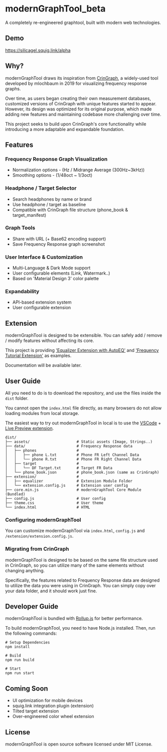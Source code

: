 # modernGraphTool_beta

A completely re-engineered graphtool, built with modern web technologies.

## Demo

https://silicagel.squig.link/alpha

## Why?

modernGraphTool draws its inspiration from [CrinGraph][CRINGRAPH], a widely-used tool developed by mlochbaum in 2019 for visualizing frequency response graphs. 

Over time, as users began creating their own measurement databases, customized versions of CrinGraph with unique features started to appear.
However, its design was optimized for its original purpose, which made adding new features and maintaining codebase more challenging over time.

This project seeks to build upon CrinGraph's core functionality while introducing a more adaptable and expandable foundation.

## Features

### Frequency Response Graph Visualization
- Normalization options - (Hz / Midrange Average (300Hz~3kHz))
- Smoothing options - (1/48oct ~ 1/3oct)

### Headphone / Target Selector
- Search headphones by name or brand
- Use headphone / target as baseline
- Compatible with CrinGraph file structure (phone_book & target_manifest)

### Graph Tools
- Share with URL (+ Base62 encoding support)
- Save Frequency Response graph screenshot

### User Interface & Customization
- Multi-Language & Dark Mode support
- User configurable elements (Link, Watermark..)
- Based on 'Material Design 3' color palette

### Expandability
- API-based extension system
- User configurable extension

## Extension

modernGraphTool is designed to be extensible. You can safely add / remove / modify features without affecting its core.

This project is providing ['Equalizer Extension with AutoEQ'](./dist/extension/equalizer/) and ['Frequency Tutorial Extension'](./dist/extension/frequency-tutorial/) as examples.

Documentation will be available later.

## User Guide

All you need to do is to download the repository, and use the files inside the `dist` folder.

You cannot open the `index.html` file directly, as many browsers do not allow loading modules from local storage.

The easiest way to try out modernGraphTool in local is to use the [VSCode][VSCODE] + [Live Preview extension][VSCODE_LIVE_PREVIEW].

```
dist/
├── assets/                     # Static assets (Image, Strings..)
├── data/                       # Frequency Response data
│   ├── phones                  # 
│   │   ├── phone L.txt         # Phone FR Left Channel Data
│   │   └── phone R.txt         # Phone FR Right Channel Data
│   ├── target                  # 
│   │   └── DF Target.txt       # Target FR Data
│   └── phone_book.json         # phone_book.json (same as CrinGraph)
├── extension/                  # 
│   ├── equalizer               # Extension Module Folder
│   └── extension.config.js     # Extension user config
├── core.min.js                 # modernGraphTool Core Module (Bundled)
├── config.js                   # User config
├── theme.css                   # User theme
└── index.html                  # HTML
```

### Configuring modernGraphTool

You can customize modernGraphTool via `index.html`, `config.js` and `/extension/extension.config.js`.

### Migrating from CrinGraph

modernGraphTool is designed to be based on the same file structure used in CrinGraph, so you can utilize many of the same elements without changing anything. 

Specifically, the features related to Frequency Response data are designed to utilize the data you were using in CrinGraph. You can simply copy over your data folder, and it should work just fine.

## Developer Guide

modernGraphTool is bundled with [Rollup.js][ROLLUP] for better performance.

To build modernGraphTool, you need to have Node.js installed. Then, run the following commands:

```
# Setup Dependencies
npm install

# Build
npm run build

# Start
npm run start
```

## Coming Soon

- UI optimization for mobile devices
- squig.link integration plugin (extension)
- Tilted target extension
- Over-engineered color wheel extension

## License

modernGraphTool is open source software licensed under MIT License.

[CRINGRAPH]: https://github.com/mlochbaum/CrinGraph
[VSCODE]: https://code.visualstudio.com/
[VSCODE_LIVE_PREVIEW]: https://marketplace.visualstudio.com/items?itemName=ms-vscode.live-server
[ROLLUP]: https://rollupjs.org/

